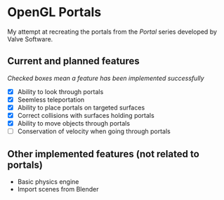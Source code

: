# OpenGL Portals
My attempt at recreating the portals from the *Portal* series developed by Valve Software.

## Current and planned features
*Checked boxes mean a feature has been implemented successfully* 
- [x] Ability to look through portals
- [x] Seemless teleportation
- [x] Ability to place portals on targeted surfaces
- [x] Correct collisions with surfaces holding portals
- [x] Ability to move objects through portals
- [ ] Conservation of velocity when going through portals

## Other implemented features (not related to portals)
- Basic physics engine
- Import scenes from Blender
